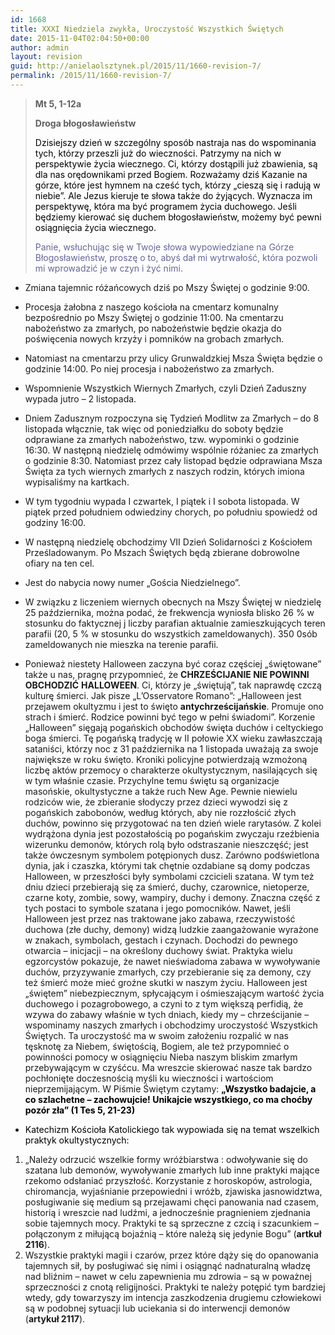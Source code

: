 ```yaml
---
id: 1668
title: XXXI Niedziela zwykła, Uroczystość Wszystkich Świętych
date: 2015-11-04T02:04:50+00:00
author: admin
layout: revision
guid: http://anielaolsztynek.pl/2015/11/1660-revision-7/
permalink: /2015/11/1660-revision-7/
---
```

> **Mt 5, 1-12a**
> 
> **Droga błogosławieństw**
> 
> <span style="color: #000000;">Dzisiejszy dzień w szczególny sposób nastraja nas do wspominania tych, którzy przeszli już do wieczności. Patrzymy na nich w perspektywie życia wiecznego. Ci, którzy dostąpili już zbawienia, są dla nas orędownikami przed Bogiem. Rozważamy dziś Kazanie na górze, które jest hymnem na cześć tych, którzy &#8222;cieszą się i radują w niebie&#8221;. Ale Jezus kieruje te słowa także do żyjących. Wyznacza im perspektywę, która ma być programem życia duchowego. Jeśli będziemy kierować się duchem błogosławieństw, możemy być pewni osiągnięcia życia wiecznego.</span>
> 
> <span style="color: #666699;">Panie, wsłuchując się w Twoje słowa wypowiedziane na Górze Błogosławieństw, proszę o to, abyś dał mi wytrwałość, która pozwoli mi wprowadzić je w czyn i żyć nimi.</span>

  * Zmiana tajemnic różańcowych dziś po Mszy Świętej o godzinie 9:00.
  * Procesja żałobna z naszego kościoła na cmentarz komunalny bezpośrednio po Mszy Świętej o godzinie 11:00. Na cmentarzu nabożeństwo za zmarłych, po nabożeństwie będzie okazja do poświęcenia nowych krzyży i pomników na grobach zmarłych.
  * Natomiast na cmentarzu przy ulicy Grunwaldzkiej Msza Święta będzie o godzinie 14:00. Po niej procesja i nabożeństwo za zmarłych.
  * Wspomnienie Wszystkich Wiernych Zmarłych, czyli Dzień Zaduszny wypada jutro &#8211; 2 listopada.
  * Dniem Zadusznym rozpoczyna się Tydzień Modlitw za Zmarłych &#8211; do 8 listopada włącznie, tak więc od poniedziałku do soboty będzie odprawiane za zmarłych nabożeństwo, tzw. wypominki o godzinie 16:30. W następną niedzielę odmówimy wspólnie różaniec za zmarłych o godzinie 8:30. Natomiast przez cały listopad będzie odprawiana Msza Święta za tych wiernych zmarłych z naszych rodzin, których imiona wypisaliśmy na kartkach.
  * W tym tygodniu wypada I czwartek, I piątek i I sobota listopada. W piątek przed południem odwiedziny chorych, po południu spowiedź od godziny 16:00.
  * W następną niedzielę obchodzimy VII Dzień Solidarności z Kościołem Prześladowanym. Po Mszach Świętych będą zbierane dobrowolne ofiary na ten cel.
  * Jest do nabycia nowy numer &#8222;Gościa Niedzielnego&#8221;.
  * W związku z liczeniem wiernych obecnych na Mszy Świętej w niedzielę 25 października, można podać, że frekwencja wyniosła blisko 26 % w stosunku do faktycznej j liczby parafian aktualnie zamieszkujących teren parafii (20, 5 % w stosunku do wszystkich zameldowanych). 350 0sób zameldowanych nie mieszka na terenie parafii.

  * Ponieważ niestety Halloween zaczyna być coraz częściej &#8222;świętowane&#8221; także u nas, pragnę przypomnieć, że **CHRZEŚCIJANIE NIE POWINNI OBCHODZIĆ** **HALLOWEEN**. Ci, którzy je &#8222;świętują&#8221;, tak naprawdę czczą kulturę śmierci. Jak pisze &#8222;L&#8217;Osservatore Romano&#8221;: &#8222;Halloween jest przejawem okultyzmu i jest to święto **antychrześcijańskie**. Promuje ono strach i śmierć. Rodzice powinni być tego w pełni świadomi&#8221;. Korzenie &#8222;Halloween&#8221; sięgają pogańskich obchodów święta duchów i celtyckiego boga śmierci. Tę pogańską tradycję w II połowie XX wieku zawłaszczają sataniści, którzy noc z 31 października na 1 listopada uważają za swoje największe w roku święto. Kroniki policyjne potwierdzają wzmożoną liczbę aktów przemocy o charakterze okultystycznym, nasilających się w tym właśnie czasie. Przychylne temu świętu są organizacje masońskie, okultystyczne a także ruch New Age. Pewnie niewielu rodziców wie, że zbieranie słodyczy przez dzieci wywodzi się z pogańskich zabobonów, według których, aby nie rozzłościć złych duchów, powinno się przygotować na ten dzień wiele rarytasów. Z kolei wydrążona dynia jest pozostałością po pogańskim zwyczaju rzeźbienia wizerunku demonów, których rolą było odstraszanie nieszczęść; jest także ówczesnym symbolem potępionych dusz. Zarówno podświetlona dynia, jak i czaszka, którymi tak chętnie ozdabiane są domy podczas Halloween, w przeszłości były symbolami czcicieli szatana. W tym też dniu dzieci przebierają się za śmierć, duchy, czarownice, nietoperze, czarne koty, zombie, sowy, wampiry, duchy i demony. Znaczna część z tych postaci to symbole szatana i jego pomocników. Nawet, jeśli Halloween jest przez nas traktowane jako zabawa, rzeczywistość duchowa (złe duchy, demony) widzą ludzkie zaangażowanie wyrażone w znakach, symbolach, gestach i czynach. Dochodzi do pewnego otwarcia &#8211; inicjacji &#8211; na określony duchowy świat. Praktyka wielu egzorcystów pokazuje, że nawet nieświadoma zabawa w wywoływanie duchów, przyzywanie zmarłych, czy przebieranie się za demony, czy też śmierć może mieć groźne skutki w naszym życiu. Halloween jest &#8222;świętem&#8221; niebezpiecznym, spłycającym i ośmieszającym wartość życia duchowego i pozagrobowego, a czyni to z tym większą perfidią, że wzywa do zabawy właśnie w tych dniach, kiedy my &#8211; chrześcijanie &#8211; wspominamy naszych zmarłych i obchodzimy uroczystość Wszystkich Świętych. Ta uroczystość ma w swoim założeniu rozpalić w nas tęsknotę za Niebem, świętością, Bogiem, ale też przypomnieć o powinności pomocy w osiągnięciu Nieba naszym bliskim zmarłym przebywającym w czyśćcu. Ma wreszcie skierować nasze tak bardzo pochłonięte doczesnością myśli ku wieczności i wartościom nieprzemijającym. W Piśmie Świętym czytamy: <span style="color: #000000;"><strong>&#8222;Wszystko badajcie, a co szlachetne &#8211; zachowujcie! Unikajcie wszystkiego, co ma choćby pozór zła&#8221; (1 Tes 5, 21-23)</strong></span>

  * <span style="color: #000000;">Katechizm Kościoła Katolickiego tak wypowiada się na temat wszelkich praktyk okultystycznych: </span>

 <span style="font-size: 16px;"></span>

  1. &#8222;Należy odrzucić wszelkie formy wróżbiarstwa : odwoływanie się do szatana lub demonów, wywoływanie zmarłych lub inne praktyki mające rzekomo odsłaniać przyszłość. Korzystanie z horoskopów, astrologia, chiromancja, wyjaśnianie przepowiedni i wróżb, zjawiska jasnowidztwa, posługiwanie się medium są przejawami chęci panowania nad czasem, historią i wreszcie nad ludźmi, a jednocześnie pragnieniem zjednania sobie tajemnych mocy. Praktyki te są sprzeczne z czcią i szacunkiem &#8211; połączonym z miłującą bojaźnią &#8211; które należą się jedynie Bogu&#8221; (**artkuł 2116**).
  2. Wszystkie praktyki magii i czarów, przez które dąży się do opanowania tajemnych sił, by posługiwać się nimi i osiągnąć nadnaturalną władzę nad bliźnim &#8211; nawet w celu zapewnienia mu zdrowia &#8211; są w poważnej sprzeczności z cnotą religijności. Praktyki te należy potępić tym bardziej wtedy, gdy towarzyszy im intencja zaszkodzenia drugiemu człowiekowi są w podobnej sytuacji lub uciekania si do interwencji demonów (**artykuł 2117**).